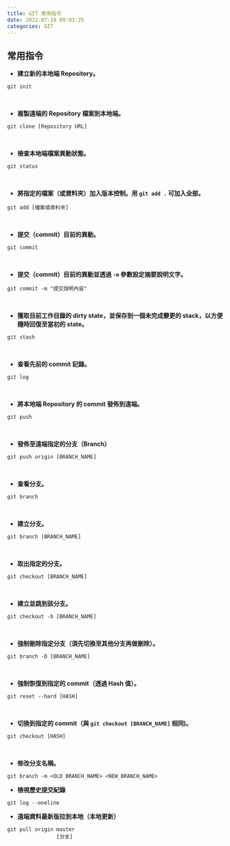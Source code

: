 ```yaml
---
title: GIT 常用指令
date: 2022-07-19 09:03:25
categories: GIT
---
```


## 常用指令


+ **建立新的本地端 Repository。**
```GIT
git init
```

<br>

+ **複製遠端的 Repository 檔案到本地端。**
```GIT
git clone [Repository URL]
```

<br>

+  **檢查本地端檔案異動狀態。**
```GIT
git status
```

<br>

+ **將指定的檔案（或資料夾）加入版本控制。用 `git add .` 可加入全部。**
```GIT
git add [檔案或資料夾]
```

<br>

+ **提交（commit）目前的異動。**
```GIT
git commit
```

<br>

+ **提交（commit）目前的異動並透過 `-m` 參數設定摘要說明文字。**
```GIT
git commit -m "提交說明內容"
```

<br>

+ **獲取目前工作目錄的 dirty state，並保存到一個未完成變更的 stack，以方便隨時回復至當初的 state。**
```GIT
git stash
```

<br>

+ **查看先前的 commit 記錄。**
```GIT
git log
```

<br>

+  **將本地端 Repository 的 commit 發佈到遠端。**
```GIT
git push
```

<br>

+  **發佈至遠端指定的分支（Branch）**
```GIT
git push origin [BRANCH_NAME]
```

<br>

+  **查看分支。**
```GIT
git branch
```

<br>

+  **建立分支。**
```GIT
git branch [BRANCH_NAME]
```

<br>

+  **取出指定的分支。**
```GIT
git checkout [BRANCH_NAME]
```

<br>

+  **建立並跳到該分支。**
```GIT
git checkout -b [BRANCH_NAME]
```

<br>

+  **強制刪除指定分支（須先切換至其他分支再做刪除）。**
```GIT
git branch -D [BRANCH_NAME]
```

<br>

+  **強制恢復到指定的 commit（透過 Hash 值）。**
```GIT
git reset --hard [HASH]
```

<br>

+  **切換到指定的 commit（與 `git checkout [BRANCH_NAME]` 相同)。**
```GIT
git checkout [HASH]
```

<br>

+  **修改分支名稱。**
```GIT
git branch -m <OLD_BRANCH_NAME> <NEW_BRANCH_NAME>
```

+ **檢視歷史提交紀錄**
```Git
git log --oneline
```

+ **遠端資料最新版拉到本地（本地更新）**
```Git
git pull origin master
                [分支]
```
